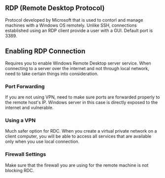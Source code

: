 ## RDP (Remote Desktop Protocol)

Protocol developed by Microsoft that is used to contorl and manage machines with a Windows OS remotely. Unlike SSH, connections established using an RDP client provide a user with a GUI. Default port is 3389. 

## Enabling RDP Connection

Requires you to enable Windows Remote Desktop server service. When connecting to a server over the internet and not through local network, need to take certain things into consideration.

### Port Forwarding

If you are not using VPN, need to make sure ports are forwarded properly to the remote host's IP. Windows server in this case is directly exposed to the internet and vulnerable.

### Using a VPN

Much safer option for RDC. When you create a virtual private network on a client computer, you will be able to access all services that are available only when you use local connection.

### Firewall Settings

Make sure that the firewall you are using for the remote machine is not blocking RDC. 

